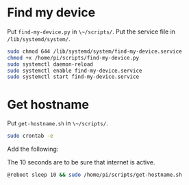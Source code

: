 # Find my device

Put `find-my-device.py` in `\~/scripts/`.
Put the service file in `/lib/systemd/system/`.


```sh
sudo chmod 644 /lib/systemd/system/find-my-device.service
chmod +x /home/pi/scripts/find-my-device.py
sudo systemctl daemon-reload
sudo systemctl enable find-my-device.service
sudo systemctl start find-my-device.service
```

# Get hostname
Put `get-hostname.sh` in `\~/scripts/`.

```sh
sudo crontab -e
```

Add the following:

The 10 seconds are to be sure that internet is active.
```sh
@reboot sleep 10 && sudo /home/pi/scripts/get-hostname.sh
```